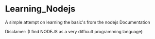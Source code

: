 # Learning_Nodejs
A simple attempt on learning the basic's from the nodejs Documentation


Disclamer: (I find NODEJS as a very difficult programming language)
